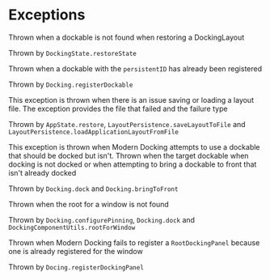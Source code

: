 # Exceptions

<procedure title="DockableNotFoundException" id="DockableNotFoundException">
<p>Thrown when a dockable is not found when restoring a DockingLayout</p>
<note>Thrown by <code>DockingState.restoreState</code></note>
</procedure>
<procedure title="DockableRegistrationFailureException" id="DockableRegistrationFailureException">
<p>Thrown when a dockable with the <code>persistentID</code> has already been registered</p>
<note>Thrown by <code>Docking.registerDockable</code></note>
</procedure>
<procedure title="DockingLayoutException" id="DockingLayoutException">
<p>This exception is thrown when there is an issue saving or loading a layout file. The exception provides the file that failed and the failure type</p>
<note>Thrown by <code>AppState.restore</code>, <code>LayoutPersistence.saveLayoutToFile</code> and <code>LayoutPersistence.loadApplicationLayoutFromFile</code></note>
</procedure>
<procedure title="NotDockedException" id="NotDockedException">
<p>This exception is thrown when Modern Docking attempts to use a dockable that should be docked but isn't. Thrown when the target dockable when docking is not docked or when attempting to bring a dockable to front that isn't already docked</p>
<note>Thrown by <code>Docking.dock</code> and <code>Docking.bringToFront</code></note>
</procedure>
<procedure title="RootDockingPanelNotFoundException" id="RootDockingPanelNotFoundException">
<p>Thrown when the root for a window is not found</p>
<note>Thrown by <code>Docking.configurePinning</code>, <code>Docking.dock</code> and <code>DockingComponentUtils.rootForWindow</code></note>
</procedure>
<procedure title="RootDockingPanelRegistrationFailureException" id="RootDockingPanelRegistrationFailureException">
<p>Thrown when Modern Docking fails to register a <code>RootDockingPanel</code> because one is already registered for the window</p>
<note>Thrown by <code>Docing.registerDockingPanel</code></note>
</procedure>
